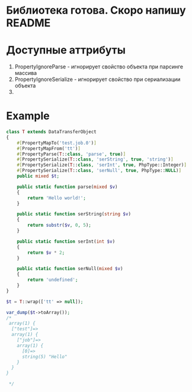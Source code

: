 # Библиотека готова. Скоро напишу README
# Доступные аттрибуты

1. PropertyIgnoreParse - игнорирует свойство объекта при парсинге массива
2. PropertyIgnoreSerialize - игнорирует свойство при сериализации объекта
3. 


# Example

```php
class T extends DataTransferObject
{
    #[PropertyMapTo('test.job.0')]
    #[PropertyMapFrom('tt')]
    #[PropertyParse(T::class, 'parse', true)]
    #[PropertySerialize(T::class, 'serString', true, 'string')]
    #[PropertySerialize(T::class, 'serInt', true, PhpType::Integer)]
    #[PropertySerialize(T::class, 'serNull', true, PhpType::NULL)]
    public mixed $t;

    public static function parse(mixed $v)
    {
        return 'Hello world!';
    }

    public static function serString(string $v)
    {
        return substr($v, 0, 5);
    }

    public static function serInt(int $v)
    {
        return $v * 2;
    }

    public static function serNull(mixed $v)
    {
        return 'undefined';
    }
}

$t = T::wrap(['tt' => null]);

var_dump($t->toArray());
/*
 array(1) {
  ["test"]=>
  array(1) {
    ["job"]=>
    array(1) {
      [0]=>
      string(5) "Hello"
    }
  }
}

 */
```

